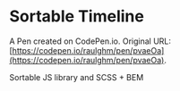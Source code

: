 # Sortable Timeline

A Pen created on CodePen.io. Original URL: [https://codepen.io/raulghm/pen/pvaeOa](https://codepen.io/raulghm/pen/pvaeOa).

Sortable JS library and SCSS + BEM
